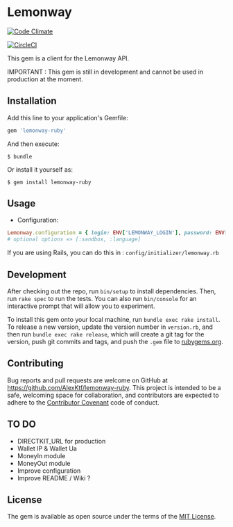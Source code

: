 # Lemonway

[![Code Climate](https://codeclimate.com/github/codeclimate/codeclimate/badges/gpa.svg)](https://codeclimate.com/github/AlexKtf/lemonway-ruby)

[![CircleCI](https://circleci.com/gh/AlexKtf/lemonway-ruby/tree/master.svg?style=svg)](https://circleci.com/gh/AlexKtf/lemonway-ruby/tree/master)

This gem is a client for the Lemonway API.

IMPORTANT : This gem is still in development and cannot be used in production at the moment.

## Installation

Add this line to your application's Gemfile:

```ruby
gem 'lemonway-ruby'
```

And then execute:

    $ bundle

Or install it yourself as:

    $ gem install lemonway-ruby

## Usage

- Configuration:

```ruby
Lemonway.configuration = { login: ENV['LEMONWAY_LOGIN'], password: ENV['LEMONWAY_PASSWORD'] }
# optional options => [:sandbox, :language]
```

If you are using Rails, you can do this in : `config/initializer/lemonway.rb`

## Development

After checking out the repo, run `bin/setup` to install dependencies. Then, run `rake spec` to run the tests. You can also run `bin/console` for an interactive prompt that will allow you to experiment.

To install this gem onto your local machine, run `bundle exec rake install`. To release a new version, update the version number in `version.rb`, and then run `bundle exec rake release`, which will create a git tag for the version, push git commits and tags, and push the `.gem` file to [rubygems.org](https://rubygems.org).

## Contributing

Bug reports and pull requests are welcome on GitHub at https://github.com/AlexKtf/lemonway-ruby. This project is intended to be a safe, welcoming space for collaboration, and contributors are expected to adhere to the [Contributor Covenant](http://contributor-covenant.org) code of conduct.

## TO DO
- DIRECTKIT_URL for production
- Wallet IP & Wallet Ua
- MoneyIn module
- MoneyOut module
- Improve configuration
- Improve README / Wiki ?

## License

The gem is available as open source under the terms of the [MIT License](http://opensource.org/licenses/MIT).

